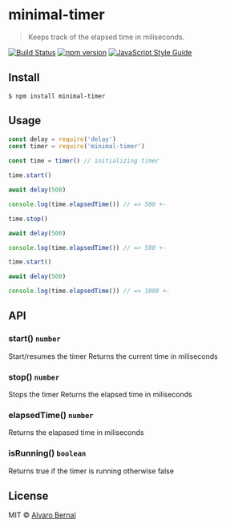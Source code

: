 # minimal-timer 
> Keeps track of the elapsed time in miliseconds.

[![Build Status](https://travis-ci.org/AlvaroBernalG/minimal-timer.svg?branch=master)](https://travis-ci.org/AlvaroBernalG/minimal-timer) [![npm version](https://badge.fury.io/js/minimal-timer.svg)](https://badge.fury.io/js/minimal-timer) [![JavaScript Style Guide](https://img.shields.io/badge/code_style-standard-brightgreen.svg)](https://standardjs.com)

## Install

```
$ npm install minimal-timer
```

## Usage 

```js
const delay = require('delay')
const timer = require('minimal-timer')

const time = timer() // initializing timer

time.start()

await delay(500)

console.log(time.elapsedTime()) // => 500 +- 

time.stop()

await delay(500)

console.log(time.elapsedTime()) // => 500 +- 

time.start()

await delay(500)

console.log(time.elapsedTime()) // => 1000 +- 

```

## API

### start() `number`

Start/resumes the timer
Returns the current time in miliseconds

### stop() `number`

Stops the timer 
Returns the elapsed time in miliseconds

### elapsedTime() `number` 

Returns the elapased time in miliseconds

### isRunning() `boolean` 

Returns true if the timer is running otherwise false 

## License
MIT © [Alvaro Bernal](https://github.com/AlvaroBernalG/) 
